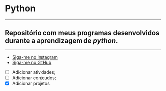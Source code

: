 # Python
---
## Repositório com meus programas desenvolvidos durante a aprendizagem de __*python*__.
---
* [Siga-me no Instagram](https://instagram.com/abi_pisa)
* [Siga-me no GitHub](https://github.com/abiel-pisa)

- [ ] Adicionar atividades;
- [ ] Adicionar conteudos;
- [x] Adicionar projetos
